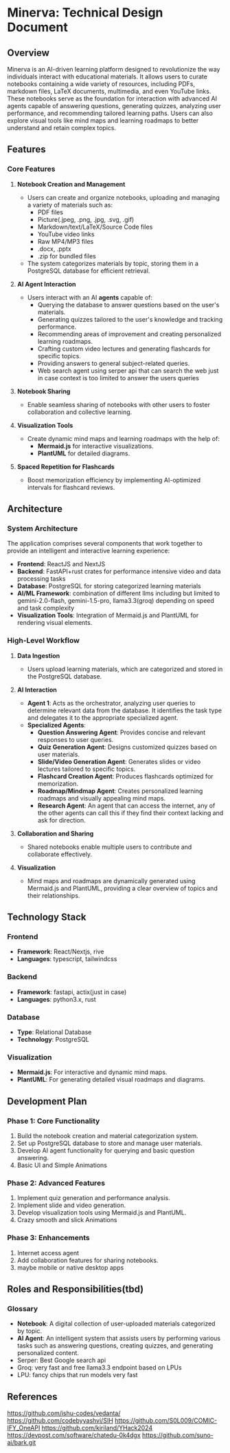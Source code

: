 # Minerva: Technical Design Document

## Overview
Minerva is an AI-driven learning platform designed to revolutionize the way individuals interact with educational materials.
It allows users to curate notebooks containing a wide variety of resources, including PDFs, markdown files, LaTeX documents, multimedia, and even YouTube links. These notebooks serve as the foundation for interaction with advanced AI agents capable of answering questions, generating quizzes, analyzing user performance, and recommending tailored learning paths. Users can also explore visual tools like mind maps and learning roadmaps to better understand and retain complex topics.

## Features
### Core Features
1. **Notebook Creation and Management**
   - Users can create and organize notebooks, uploading and managing a variety of materials such as:
     - PDF files
     - Picture(.jpeg, .png, .jpg, .svg, .gif)
     - Markdown/text/LaTeX/Source Code files
     - YouTube video links
     - Raw MP4/MP3 files
     - .docx, .pptx
     - .zip for bundled files
   - The system categorizes materials by topic, storing them in a PostgreSQL database for efficient retrieval.

2. **AI Agent Interaction**
   - Users interact with an AI **agents** capable of:
     - Querying the database to answer questions based on the user's materials.
     - Generating quizzes tailored to the user's knowledge and tracking performance.
     - Recommending areas of improvement and creating personalized learning roadmaps.
     - Crafting custom video lectures and generating flashcards for specific topics.
     - Providing answers to general subject-related queries.
     - Web search agent using serper api that can search the web just in case context is too limited to answer the users queries

3. **Notebook Sharing**
   - Enable seamless sharing of notebooks with other users to foster collaboration and collective learning.

4. **Visualization Tools**
   - Create dynamic mind maps and learning roadmaps with the help of:
     - **Mermaid.js** for interactive visualizations.
     - **PlantUML** for detailed diagrams.

5. **Spaced Repetition for Flashcards**
   - Boost memorization efficiency by implementing AI-optimized intervals for flashcard reviews.
## Architecture
### System Architecture
The application comprises several components that work together to provide an intelligent and interactive learning experience:

- **Frontend**: ReactJS and NextJS
- **Backend**: FastAPI+rust crates for performance intensive video and data processing tasks
- **Database**: PostgreSQL for storing categorized learning materials
- **AI/ML Framework**: combination of different llms including but limited to gemini-2.0-flash, gemini-1.5-pro, llama3.3(groq) depending on speed and task complexity
- **Visualization Tools**: Integration of Mermaid.js and PlantUML for rendering visual elements.

### High-Level Workflow
1. **Data Ingestion**
   - Users upload learning materials, which are categorized and stored in the PostgreSQL database.

2. **AI Interaction**
   - **Agent 1**: Acts as the orchestrator, analyzing user queries to determine relevant data from the database. It identifies the task type and delegates it to the appropriate specialized agent.
   - **Specialized Agents**:
     - **Question Answering Agent**: Provides concise and relevant responses to user queries.
     - **Quiz Generation Agent**: Designs customized quizzes based on user materials.
     - **Slide/Video Generation Agent**: Generates slides or video lectures tailored to specific topics.
     - **Flashcard Creation Agent**: Produces flashcards optimized for memorization.
     - **Roadmap/Mindmap Agent**: Creates personalized learning roadmaps and visually appealing mind maps.
     - **Research Agent**: An agent that can access the internet, any of the other agents can call this if they find their context lacking and ask for direction.

3. **Collaboration and Sharing**
   - Shared notebooks enable multiple users to contribute and collaborate effectively.

4. **Visualization**
   - Mind maps and roadmaps are dynamically generated using Mermaid.js and PlantUML, providing a clear overview of topics and their relationships.

## Technology Stack
### Frontend
- **Framework**: React/Nextjs, rive
- **Languages**: typescript, tailwindcss

### Backend
- **Framework**: fastapi, actix(just in case)
- **Languages**: python3.x, rust

### Database
- **Type**: Relational Database
- **Technology**: PostgreSQL
### Visualization
- **Mermaid.js**: For interactive and dynamic mind maps.
- **PlantUML**: For generating detailed visual roadmaps and diagrams.
## Development Plan
### Phase 1: Core Functionality
1. Build the notebook creation and material categorization system.
2. Set up PostgreSQL database to store and manage user materials.
3. Develop AI agent functionality for querying and basic question answering.
4. Basic UI and Simple Animations

### Phase 2: Advanced Features
1. Implement quiz generation and performance analysis.
2. Implement slide and video generation.
3. Develop visualization tools using Mermaid.js and PlantUML.
4. Crazy smooth and slick Animations

### Phase 3: Enhancements
1. Internet access agent
2. Add collaboration features for sharing notebooks.
3. maybe mobile or native desktop apps

## Roles and Responsibilities(tbd)

### Glossary
- **Notebook**: A digital collection of user-uploaded materials categorized by topic.
- **AI Agent**: An intelligent system that assists users by performing various tasks such as answering questions, creating quizzes, and generating personalized content.
- Serper: Best Google search api
- Groq: very fast and free llama3.3 endpoint based on LPUs
- LPU: fancy chips that run models very fast

## References
https://github.com/ishu-codes/vedanta/
https://github.com/codebyyashvi/SIH
https://github.com/S0L009/COMIC-IFY_OneAPI
https://github.com/kiriland/YHack2024
https://devpost.com/software/chatedu-0k4dgx
https://github.com/suno-ai/bark.git

